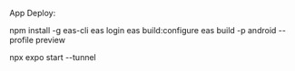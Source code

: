 App Deploy:

npm install -g eas-cli
eas login
eas build:configure
eas build -p android --profile preview

npx expo start --tunnel